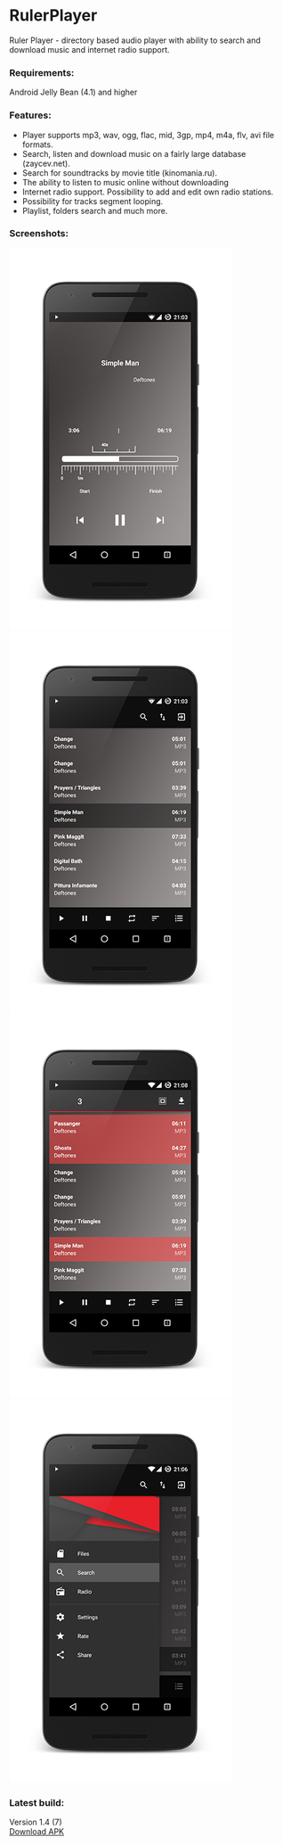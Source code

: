 # RulerPlayer
Ruler Player - directory based audio player with ability to search and download music and internet radio support.

### Requirements:
Android Jelly Bean (4.1) and higher

### Features:
- Player supports mp3, wav, ogg, flac, mid, 3gp, mp4, m4a, flv, avi file formats.
- Search, listen and download music on a fairly large database (zaycev.net).
- Search for soundtracks by movie title (kinomania.ru).
- The ability to listen to music online without downloading
- Internet radio support. Possibility to add and edit own radio stations.
- Possibility for tracks segment looping.
- Playlist, folders search and much more.


### Screenshots:

![RulerPlayer](/Screenshots/Screenshot_1.png?raw=true "RulerPlayer")
![RulerPlayer](/Screenshots/Screenshot_2.png?raw=true "RulerPlayer")
![RulerPlayer](/Screenshots/Screenshot_3.png?raw=true "RulerPlayer")
![RulerPlayer](/Screenshots/Screenshot_4.png?raw=true "RulerPlayer")

### Latest build:  
Version 1.4 (7)  
[Download APK](https://github.com/kara4k/RulerPlayer/raw/master/apk/RulerPlayer_1.4_(7).apk)



